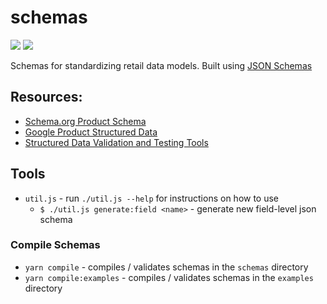 # schemas

![](https://github.com/combine-labs/schemas/workflows/Linting/badge.svg)
![](https://github.com/combine-labs/schemas/workflows/Compile/badge.svg)

Schemas for standardizing retail data models. Built using [JSON Schemas](https://json-schema.org)

## Resources:
* [Schema.org Product Schema](https://schema.org/Product)
* [Google Product Structured Data](https://developers.google.com/search/docs/data-types/product)
* [Structured Data Validation and Testing Tools](https://medium.com/@vilcins/structured-data-markup-validation-and-testing-tools-1968bd5dea37)

## Tools

* `util.js` - run `./util.js --help` for instructions on how to use
  * `$ ./util.js generate:field <name>` - generate new field-level json schema

### Compile Schemas

* `yarn compile` - compiles / validates schemas in the `schemas` directory
* `yarn compile:examples` - compiles / validates schemas in the `examples` directory

